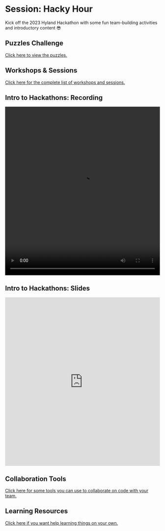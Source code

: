 # Session: Hacky Hour
Kick off the 2023 Hyland Hackathon with some fun team-building activities and introductory content 😎

## Puzzles Challenge
[Click here to view the puzzles.](PuzzlesChallenge.md)

## Workshops & Sessions
[Click here for the complete list of workshops and sessions.](../StudentDesc.md)

## Intro to Hackathons: Recording
<video width="100%" height="550px" controls>
  <source src="IntroToHackathonsVideo.mp4" type="video/mp4">
</video>

## Intro to Hackathons: Slides
<iframe src='https://view.officeapps.live.com/op/embed.aspx?src=https://github.com/hylandtechoutreach/hackathon/raw/main/Activities/HackyHour/IntroToHackathons.pptx' width='100%' height='550px' frameborder='0'></iframe>

## Collaboration Tools
[Click here for some tools you can use to collaborate on code with your team.](CollaborationTools.md)

## Learning Resources
[Click here if you want help learning things on your own.](LearningResources.md)
